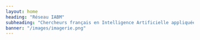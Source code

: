```yaml
---
layout: home
heading: "Réseau IABM"
subheading: "Chercheurs français en Intelligence Artificielle appliquée à l'Imagerie Biomédicale."
banner: "/images/imagerie.png"
---
```

